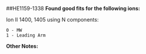 ##HE1159-1338
**Found good fits for the following ions:**

Ion II 1400, 1405 using N components:
```
0 - MW
1 - Leading Arm
```


**Other Notes:**

